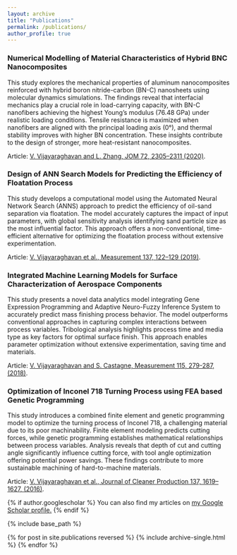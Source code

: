 ```yaml
---
layout: archive
title: "Publications"
permalink: /publications/
author_profile: true
---
```

### Numerical Modelling of Material Characteristics of Hybrid BNC Nanocomposites
This study explores the mechanical properties of aluminum nanocomposites reinforced with hybrid boron nitride-carbon (BN-C) nanosheets using molecular dynamics simulations. The findings reveal that interfacial mechanics play a crucial role in load-carrying capacity, with BN-C nanofibers achieving the highest Young’s modulus (76.48 GPa) under realistic loading conditions. Tensile resistance is maximized when nanofibers are aligned with the principal loading axis (0°), and thermal stability improves with higher BN concentration. These insights contribute to the design of stronger, more heat-resistant nanocomposites.

Article: [V. Vijayaraghavan and L. Zhang, JOM 72, 2305–2311 (2020)](https://link.springer.com/article/10.1007/s11837-020-04031-9).

### Design of ANN Search Models for Predicting the Efficiency of Floatation Process
This study develops a computational model using the Automated Neural Network Search (ANNS) approach to predict the efficiency of oil-sand separation via floatation. The model accurately captures the impact of input parameters, with global sensitivity analysis identifying sand particle size as the most influential factor. This approach offers a non-conventional, time-efficient alternative for optimizing the floatation process without extensive experimentation.

Article: [V. Vijayaraghavan et al., Measurement 137, 122–129 (2019)](https://www.sciencedirect.com/science/article/abs/pii/S0263224119300867).

### Integrated Machine Learning Models for Surface Characterization of Aerospace Components
This study presents a novel data analytics model integrating Gene Expression Programming and Adaptive Neuro-Fuzzy Inference System to accurately predict mass finishing process behavior. The model outperforms conventional approaches in capturing complex interactions between process variables. Tribological analysis highlights process time and media type as key factors for optimal surface finish. This approach enables parameter optimization without extensive experimentation, saving time and materials.

Article: [V. Vijayaraghavan and S. Castagne, Measurement 115, 279-287, (2018)](https://www.sciencedirect.com/science/article/abs/pii/S0263224117306899).

### Optimization of Inconel 718 Turning Process using FEA based Genetic Programming
This study introduces a combined finite element and genetic programming model to optimize the turning process of Inconel 718, a challenging material due to its poor machinability. Finite element modeling predicts cutting forces, while genetic programming establishes mathematical relationships between process variables. Analysis reveals that depth of cut and cutting angle significantly influence cutting force, with tool angle optimization offering potential power savings. These findings contribute to more sustainable machining of hard-to-machine materials.

Article: [V. Vijayaraghavan et al., Journal of Cleaner Production 137, 1619–1627, (2016)](https://www.sciencedirect.com/science/article/abs/pii/S0959652616302694).




{% if author.googlescholar %}
  You can also find my articles on <u><a href="{{author.googlescholar}}">my Google Scholar profile</a>.</u>
{% endif %}

{% include base_path %}

{% for post in site.publications reversed %}
  {% include archive-single.html %}
{% endfor %}
